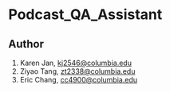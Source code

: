 # Podcast_QA_Assistant



## Author
1. Karen Jan, kj2546@columbia.edu
2. Ziyao Tang, zt2338@columbia.edu
3. Eric Chang, cc4900@columbia.edu
